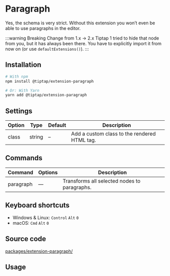 # Paragraph
Yes, the schema is very strict. Without this extension you won’t even be able to use paragraphs in the editor.

:::warning Breaking Change from 1.x → 2.x
Tiptap 1 tried to hide that node from you, but it has always been there. You have to explicitly import it from now on (or use `defaultExtensions()`).
:::

## Installation
```bash
# With npm
npm install @tiptap/extension-paragraph

# Or: With Yarn
yarn add @tiptap/extension-paragraph
```

## Settings
| Option | Type   | Default | Description                                  |
| ------ | ------ | ------- | -------------------------------------------- |
| class  | string | –       | Add a custom class to the rendered HTML tag. |

## Commands
| Command   | Options | Description                                  |
| --------- | ------- | -------------------------------------------- |
| paragraph | —       | Transforms all selected nodes to paragraphs. |

## Keyboard shortcuts
* Windows & Linux: `Control` `Alt` `0`
* macOS: `Cmd` `Alt` `0`

## Source code
[packages/extension-paragraph/](https://github.com/ueberdosis/tiptap-next/blob/main/packages/extension-paragraph/)

## Usage
<demo name="Extensions/Paragraph" highlight="11,29" />
